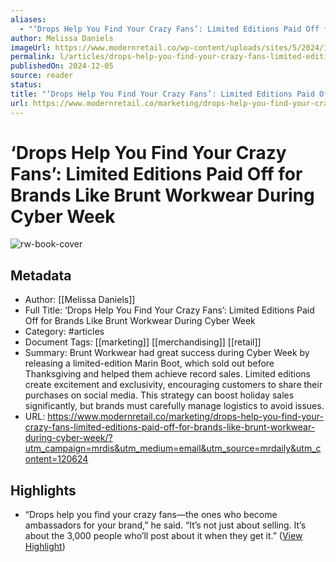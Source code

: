 ```yaml
---
aliases:
  - "‘Drops Help You Find Your Crazy Fans’: Limited Editions Paid Off for Brands Like Brunt Workwear During Cyber Week"
author: Melissa Daniels
imageUrl: https://www.modernretail.co/wp-content/uploads/sites/5/2024/12/Brunt-BFCM-NOV24-Redwood-Marin-Sullivan-Wide-e1733252191813.jpg
permalink: l/articles/drops-help-you-find-your-crazy-fans-limited-editions-paid-off-for-brands-like-brunt-workwear-during-cyber-week
publishedOn: 2024-12-05
source: reader
status: 
title: "‘Drops Help You Find Your Crazy Fans’: Limited Editions Paid Off for Brands Like Brunt Workwear During Cyber Week"
url: https://www.modernretail.co/marketing/drops-help-you-find-your-crazy-fans-limited-editions-paid-off-for-brands-like-brunt-workwear-during-cyber-week/?utm_campaign=mrdis&utm_medium=email&utm_source=mrdaily&utm_content=120624
---
```

# ‘Drops Help You Find Your Crazy Fans’: Limited Editions Paid Off for Brands Like Brunt Workwear During Cyber Week

![rw-book-cover](https://www.modernretail.co/wp-content/uploads/sites/5/2024/12/Brunt-BFCM-NOV24-Redwood-Marin-Sullivan-Wide-e1733252191813.jpg)

## Metadata

- Author: [[Melissa Daniels]]
- Full Title: ‘Drops Help You Find Your Crazy Fans’: Limited Editions Paid Off for Brands Like Brunt Workwear During Cyber Week
- Category: #articles
- Document Tags: [[marketing]] [[merchandising]] [[retail]]
- Summary: Brunt Workwear had great success during Cyber Week by releasing a limited-edition Marin Boot, which sold out before Thanksgiving and helped them achieve record sales. Limited editions create excitement and exclusivity, encouraging customers to share their purchases on social media. This strategy can boost holiday sales significantly, but brands must carefully manage logistics to avoid issues.
- URL: https://www.modernretail.co/marketing/drops-help-you-find-your-crazy-fans-limited-editions-paid-off-for-brands-like-brunt-workwear-during-cyber-week/?utm_campaign=mrdis&utm_medium=email&utm_source=mrdaily&utm_content=120624

## Highlights

- “Drops help you find your crazy fans—the ones who become ambassadors for your brand,” he said. “It’s not just about selling. It’s about the 3,000 people who’ll post about it when they get it.” ([View Highlight](https://read.readwise.io/read/01jg3y507hecdrpzdy3s2ne44w))

